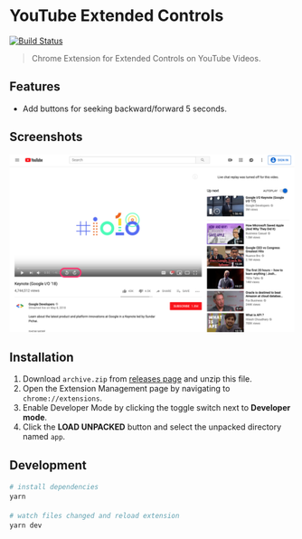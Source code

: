 # YouTube Extended Controls
[![Build Status](https://travis-ci.com/fiahfy/youtube-extended-controls.svg?branch=master)](https://travis-ci.com/fiahfy/youtube-extended-controls)

> Chrome Extension for Extended Controls on YouTube Videos.


## Features
* Add buttons for seeking backward/forward 5 seconds.


## Screenshots
![screenshot](.github/img/screenshot.png)


## Installation
1. Download `archive.zip` from [releases page](https://github.com/fiahfy/youtube-extended-controls/releases) and unzip this file.
2. Open the Extension Management page by navigating to `chrome://extensions`.
3. Enable Developer Mode by clicking the toggle switch next to **Developer mode**.
4. Click the **LOAD UNPACKED** button and select the unpacked directory named `app`.


## Development
``` bash
# install dependencies
yarn

# watch files changed and reload extension
yarn dev
```
